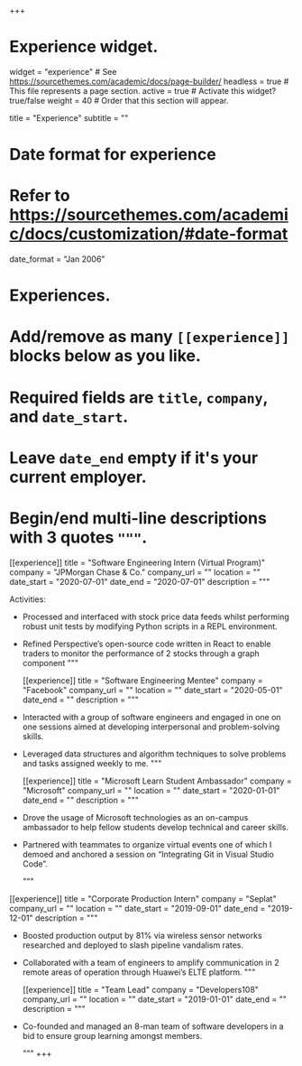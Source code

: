 +++
# Experience widget.
widget = "experience"  # See https://sourcethemes.com/academic/docs/page-builder/
headless = true  # This file represents a page section.
active = true  # Activate this widget? true/false
weight = 40  # Order that this section will appear.

title = "Experience"
subtitle = ""

# Date format for experience
#   Refer to https://sourcethemes.com/academic/docs/customization/#date-format
date_format = "Jan 2006"

# Experiences.
#   Add/remove as many `[[experience]]` blocks below as you like.
#   Required fields are `title`, `company`, and `date_start`.
#   Leave `date_end` empty if it's your current employer.
#   Begin/end multi-line descriptions with 3 quotes `"""`.

[[experience]]
  title = "Software Engineering Intern (Virtual Program)"
  company = "JPMorgan Chase & Co."
  company_url = ""
  location = ""
  date_start = "2020-07-01"
  date_end = "2020-07-01"
  description = """

Activities:
* Processed and interfaced with stock price data feeds whilst performing robust unit tests by modifying Python scripts in a REPL environment.
 
* Refined Perspective’s open-source code written in React to enable traders to monitor the performance of 2 stocks through a graph component
  """
  
  [[experience]]
  title = "Software Engineering Mentee"
  company = "Facebook"
  company_url = ""
  location = ""
  date_start = "2020-05-01"
  date_end = ""
  description = """
  
* Interacted with a group of software engineers and engaged in one on one sessions aimed at developing interpersonal and problem-solving skills.

* Leveraged data structures and algorithm techniques to solve problems and tasks assigned weekly to me.
  """
  
  [[experience]]
  title = "Microsoft Learn Student Ambassador"
  company = "Microsoft"
  company_url = ""
  location = ""
  date_start = "2020-01-01"
  date_end = ""
  description = """
  
* Drove the usage of Microsoft technologies as an on-campus ambassador to help fellow students develop technical and career skills.

* Partnered with teammates to organize virtual events one of which I demoed and anchored a session on “Integrating Git in Visual Studio Code”.

  """
 
 [[experience]]
  title = "Corporate Production Intern"
  company = "Seplat"
  company_url = ""
  location = ""
  date_start = "2019-09-01"
  date_end = "2019-12-01"
  description = """
  
* Boosted production output by 81% via wireless sensor networks researched and deployed to slash pipeline vandalism rates.
* Collaborated with a team of engineers to amplify communication in 2 remote areas of operation through Huawei’s ELTE platform.
  """
  
  [[experience]]
  title = "Team Lead"
  company = "Developers108"
  company_url = ""
  location = ""
  date_start = "2019-01-01"
  date_end = ""
  description = """
  
* Co-founded and managed an 8-man team of software developers in a bid to ensure group learning amongst members.

  """
+++
